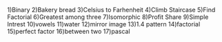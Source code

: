 1)Binary
2)Bakery bread
3)Celsius to Farhenheit
4)Climb Staircase
5)Find Factorial
6)Greatest among three
7)Isomorphic
8)Profit Share
9)Simple Intrest
10)vowels
11)water
12)mirror image
13)1.4 pattern
14)factorial
15)perfect factor
16)between two
17)pascal
